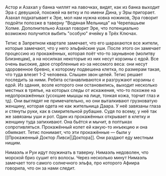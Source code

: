 Астор и Азахал у банка чиллят на лавочках, видят, как из банка выходит Эра с девушкой, похожей на ветку и по имени Дина,  у Эры пригорает.
Азахал подкатывает к Эре, мол нам нужна ковка ножиков, Эра говорит подойти попозже в таверну "Водяная Мельница" на Черепашьем Холме. Дополнительно Азахал говорит Эре, что потенциально возможно получится выбить "особую" ячейку в Трёх Ключах.

Тетис в Запретном квартале замечает, что его шарахаются все жители, которые замечают, что у него эльфийские уши. После этого он замечает процессию из прокажённых, которая поёт что-то заунывное (молитву Близнецам), а на носилках некоторые из них несут корзины с едой. Все очень высокие, двое сгорбленные из-за несомого веса: они несут здоровенное бревно, к которому подвешена клетка, по размерам такая, что туда влезет 1-2 человека. Слышен звон цепей. Тетис решает последить за ними. Ребята останавливаются и разгружают корзины с едой. Из здания, возле которого они остановились, выходит несколько местных в тряпье, на которых следы от искажения, что-то похожее на недопрокажённых (усохшие мышцы на лице, тонкая кожа, торчит глаз и тд). Они выглядят не примечательно, но они выталкивают грузноватую женщину, которая одета не как жительница Даара. У неё завязаны глаза и стянуты руки, как в смирительной рубашке. Судя по всему, у неё так же завязаны уши и рот. Один из прокажённых открывает в клетку и женщину туда запихивают. Она бьётся и мычит, в поптыках сопротивляться. Прокажённый колет ей какую-то инъекцию и она обмякает. Тетис понимает, что эти прокажённые — были у [[Прокаженный Доктор Ливси||Доктора]]. Они раздают еду местным нищим.

Нимаэль и Руи идут поужинать в таверну. Нимаэль недоволен, что морской бриз сушит его волосы. Через несколько минут Нимаэль замечает того самого солнечного эльфа, про которого Афиира говорила, что он за нами следит. 
